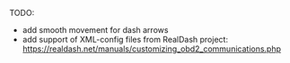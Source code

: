 TODO:
- add smooth movement for dash arrows
- add support of XML-config files from RealDash project: https://realdash.net/manuals/customizing_obd2_communications.php

